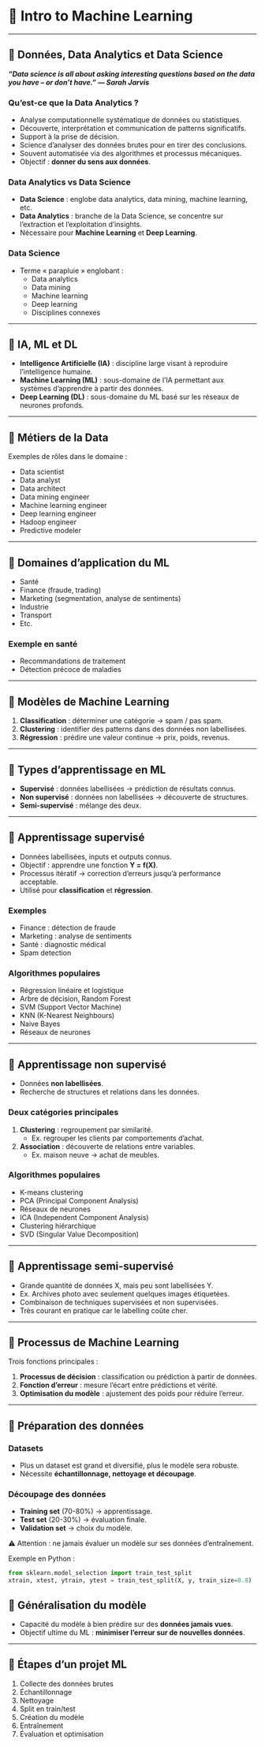 # 📘 Intro to Machine Learning  
---

## 🔹 Données, Data Analytics et Data Science

***“Data science is all about asking interesting questions based on the data you have – or don’t have.” — Sarah Jarvis***

### Qu’est-ce que la Data Analytics ?
- Analyse computationnelle systématique de données ou statistiques.  
- Découverte, interprétation et communication de patterns significatifs.  
- Support à la prise de décision.  
- Science d’analyser des données brutes pour en tirer des conclusions.  
- Souvent automatisée via des algorithmes et processus mécaniques.  
- Objectif : **donner du sens aux données**.

### Data Analytics vs Data Science
- **Data Science** : englobe data analytics, data mining, machine learning, etc.  
- **Data Analytics** : branche de la Data Science, se concentre sur l’extraction et l’exploitation d’insights.  
- Nécessaire pour **Machine Learning** et **Deep Learning**.  

### Data Science
- Terme « parapluie » englobant :
  - Data analytics  
  - Data mining  
  - Machine learning  
  - Deep learning  
  - Disciplines connexes  

---

## 🔹 IA, ML et DL
- **Intelligence Artificielle (IA)** : discipline large visant à reproduire l’intelligence humaine.  
- **Machine Learning (ML)** : sous-domaine de l’IA permettant aux systèmes d’apprendre à partir des données.  
- **Deep Learning (DL)** : sous-domaine du ML basé sur les réseaux de neurones profonds.

---

## 🔹 Métiers de la Data
Exemples de rôles dans le domaine :
- Data scientist  
- Data analyst  
- Data architect  
- Data mining engineer  
- Machine learning engineer  
- Deep learning engineer  
- Hadoop engineer  
- Predictive modeler  

---

## 🔹 Domaines d’application du ML
- Santé  
- Finance (fraude, trading)  
- Marketing (segmentation, analyse de sentiments)  
- Industrie  
- Transport  
- Etc.  

### Exemple en santé
- Recommandations de traitement  
- Détection précoce de maladies  

---

## 🔹 Modèles de Machine Learning
1. **Classification** : déterminer une catégorie → spam / pas spam.  
2. **Clustering** : identifier des patterns dans des données non labellisées.  
3. **Régression** : prédire une valeur continue → prix, poids, revenus.  

---

## 🔹 Types d’apprentissage en ML
- **Supervisé** : données labellisées → prédiction de résultats connus.  
- **Non supervisé** : données non labellisées → découverte de structures.  
- **Semi-supervisé** : mélange des deux.  

---

## 🔹 Apprentissage supervisé
- Données labellisées, inputs et outputs connus.  
- Objectif : apprendre une fonction **Y = f(X)**.  
- Processus itératif → correction d’erreurs jusqu’à performance acceptable.  
- Utilisé pour **classification** et **régression**.  

### Exemples
- Finance : détection de fraude  
- Marketing : analyse de sentiments  
- Santé : diagnostic médical  
- Spam detection  

### Algorithmes populaires
- Régression linéaire et logistique  
- Arbre de décision, Random Forest  
- SVM (Support Vector Machine)  
- KNN (K-Nearest Neighbours)  
- Naive Bayes  
- Réseaux de neurones  

---

## 🔹 Apprentissage non supervisé
- Données **non labellisées**.  
- Recherche de structures et relations dans les données.  

### Deux catégories principales
1. **Clustering** : regroupement par similarité.  
   - Ex. regrouper les clients par comportements d’achat.  
2. **Association** : découverte de relations entre variables.  
   - Ex. maison neuve → achat de meubles.  

### Algorithmes populaires
- K-means clustering  
- PCA (Principal Component Analysis)  
- Réseaux de neurones  
- ICA (Independent Component Analysis)  
- Clustering hiérarchique  
- SVD (Singular Value Decomposition)  

---

## 🔹 Apprentissage semi-supervisé
- Grande quantité de données X, mais peu sont labellisées Y.  
- Ex. Archives photo avec seulement quelques images étiquetées.  
- Combinaison de techniques supervisées et non supervisées.  
- Très courant en pratique car le labelling coûte cher.  

---

## 🔹 Processus de Machine Learning
Trois fonctions principales :
1. **Processus de décision** : classification ou prédiction à partir de données.  
2. **Fonction d’erreur** : mesure l’écart entre prédictions et vérité.  
3. **Optimisation du modèle** : ajustement des poids pour réduire l’erreur.  

---

## 🔹 Préparation des données
### Datasets
- Plus un dataset est grand et diversifié, plus le modèle sera robuste.  
- Nécessite **échantillonnage, nettoyage et découpage**.  

### Découpage des données
- **Training set** (70-80%) → apprentissage.  
- **Test set** (20-30%) → évaluation finale.  
- **Validation set** → choix du modèle.  

⚠️ Attention : ne jamais évaluer un modèle sur ses données d’entraînement.  

Exemple en Python :  
```python
from sklearn.model_selection import train_test_split
xtrain, xtest, ytrain, ytest = train_test_split(X, y, train_size=0.8)
```

## 🔹 Généralisation du modèle

* Capacité du modèle à bien prédire sur des **données jamais vues**.
* Objectif ultime du ML : **minimiser l’erreur sur de nouvelles données**.

---

## 🔹 Étapes d’un projet ML

1. Collecte des données brutes
2. Échantillonnage
3. Nettoyage
4. Split en train/test
5. Création du modèle
6. Entraînement
7. Évaluation et optimisation
